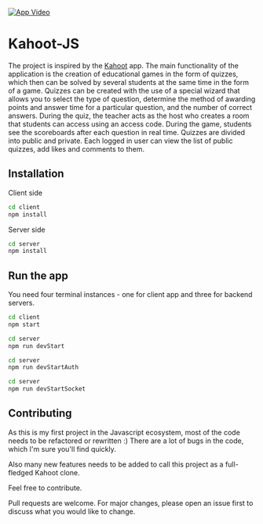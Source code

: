 [![App Video](https://img.youtube.com/vi/6w9cnCC1VI8/0.jpg)](https://www.youtube.com/watch?v=6w9cnCC1VI8)

# Kahoot-JS

The project is inspired by the [Kahoot](https://kahoot.com) app. The main functionality of the application is the creation of educational games in the form of quizzes, which then can be solved by several students at the same time in the form of a game. Quizzes can be created with the use of a special wizard that allows you to select the type of question, determine the method of awarding points and answer time for a particular question, and the number of correct answers. During the quiz, the teacher acts as the host who creates a room that students can access using an access code. During the game, students see the scoreboards after each question in real time. Quizzes are divided into public and private. Each logged in user can view the list of public quizzes, add likes and comments to them.  

## Installation

Client side

```bash
cd client
npm install
```

Server side

```bash
cd server
npm install
```

## Run the app

You need four terminal instances - one for client app and three for backend servers.

```bash
cd client
npm start
```

```bash
cd server
npm run devStart
```

```bash
cd server
npm run devStartAuth
```

```bash
cd server
npm run devStartSocket
```

## Contributing
As this is my first project in the Javascript ecosystem, most of the code needs to be refactored or rewritten :) There are a lot of bugs in the code, which I'm sure you'll find quickly.

Also many new features needs to be added to call this project as a full-fledged Kahoot clone. 

Feel free to contribute.

Pull requests are welcome. For major changes, please open an issue first to discuss what you would like to change.
